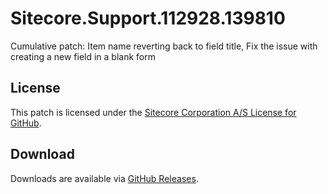 # Sitecore.Support.112928.139810
Cumulative patch: Item name reverting back to field title, Fix the issue with creating a new field in a blank form

## License  
This patch is licensed under the [Sitecore Corporation A/S License for GitHub](https://github.com/sitecoresupport/Sitecore.Support.112928.139810/blob/master/LICENSE).  

## Download  
Downloads are available via [GitHub Releases](https://github.com/sitecoresupport/Sitecore.Support.112928.139810/releases).  

